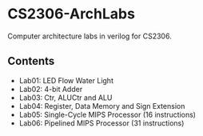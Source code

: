 # CS2306-ArchLabs

Computer architecture labs in verilog for CS2306.

## Contents

- Lab01: LED Flow Water Light
- Lab02: 4-bit Adder
- Lab03: Ctr, ALUCtr and ALU
- Lab04: Register, Data Memory and Sign Extension
- Lab05: Single-Cycle MIPS Processor (16 instructions)
- Lab06: Pipelined MIPS Processor (31 instructions)

